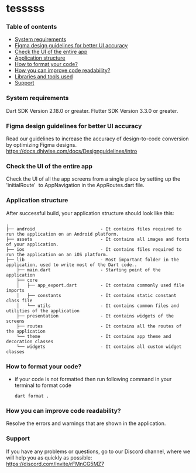
# tesssss
### Table of contents
- [System requirements](#system-requirements)
- [Figma design guidelines for better UI accuracy](#figma-design-guideline-for-better-accuracy)
- [Check the UI of the entire app](#app-navigations)
- [Application structure](#project-structure)
- [How to format your code?](#how-you-can-do-code-formatting)
- [How you can improve code readability?](#how-you-can-improve-the-readability-of-code)
- [Libraries and tools used](#libraries-and-tools-used)
- [Support](#support)

### System requirements

Dart SDK Version 2.18.0 or greater.
Flutter SDK Version 3.3.0 or greater.

### Figma design guidelines for better UI accuracy

Read our guidelines to increase the accuracy of design-to-code conversion by optimizing Figma designs.
https://docs.dhiwise.com/docs/Designguidelines/intro

### Check the UI of the entire app

Check the UI of all the app screens from a single place by setting up the 'initialRoute'  to AppNavigation in the AppRoutes.dart file.

### Application structure
After successful build, your application structure should look like this:
                    
```
.
├── android                         - It contains files required to run the application on an Android platform.
├── assets                          - It contains all images and fonts of your application.
├── ios                             - It contains files required to run the application on an iOS platform.
├── lib                             - Most important folder in the application, used to write most of the Dart code..
    ├── main.dart                   - Starting point of the application
    ├── core
    │   ├── app_export.dart         - It contains commonly used file imports
    │   ├── constants               - It contains static constant class file
    │   └── utils                   - It contains common files and utilities of the application
    ├── presentation                - It contains widgets of the screens
    ├── routes                      - It contains all the routes of the application
    └── theme                       - It contains app theme and decoration classes
    └── widgets                     - It contains all custom widget classes
```
### How to format your code?

- if your code is not formatted then run following command in your terminal to format code
  ```
  dart format .
  ```

### How you can improve code readability?

Resolve the errors and warnings that are shown in the application.

### Support

If you have any problems or questions, go to our Discord channel, where we will help you as quickly as possible: https://discord.com/invite/rFMnCG5MZ7
